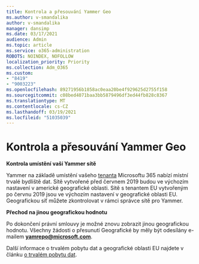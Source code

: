 ```yaml
---
title: Kontrola a přesouvání Yammer Geo
ms.author: v-smandalika
author: v-smandalika
manager: dansimp
ms.date: 03/17/2021
audience: Admin
ms.topic: article
ms.service: o365-administration
ROBOTS: NOINDEX, NOFOLLOW
localization_priority: Priority
ms.collection: Adm_O365
ms.custom:
- "8419"
- "9003223"
ms.openlocfilehash: 89271956b1858ac0eaa20be4f929625d2755f158
ms.sourcegitcommit: c08bed4071baa3bb5879496df3ed44fb828c8367
ms.translationtype: MT
ms.contentlocale: cs-CZ
ms.lasthandoff: 03/19/2021
ms.locfileid: "51035039"
---
```

# <a name="checking-and-moving-yammer-geo"></a>Kontrola a přesouvání Yammer Geo

**Kontrola umístění vaší Yammer sítě**

Yammer na základě umístění vašeho [tenanta](https://docs.microsoft.com/yammer/manage-security-and-compliance/data-residency) Microsoftu 365 nabízí místní trvalé bydliště dat. Sítě vytvořené před červnem 2019 budou ve výchozím nastavení v americké geografické oblasti. Sítě s tenantem EU vytvořeným po červnu 2019 jsou ve výchozím nastavení v geografické oblasti EU. Geografickou síť můžete zkontrolovat v rámci správce sítě pro Yammer.

**Přechod na jinou geografickou hodnotu**

Po dokončení právní smlouvy je možné znovu zobrazit jinou geografickou hodnotu. Všechny žádosti o přesunutí Geografické by měly být odesílány e-mailem **yamrepo@microsoft.com**.

Další informace o trvalém pobytu dat a geografické oblasti EU najdete v článku [o trvalém pobytu dat](https://docs.microsoft.com/yammer/manage-security-and-compliance/data-residency).

